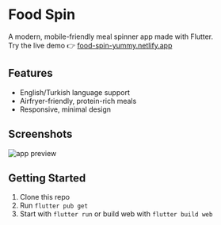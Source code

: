 # Food Spin

A modern, mobile-friendly meal spinner app made with Flutter.  
Try the live demo 👉 [food-spin-yummy.netlify.app](https://food-spin-yummy.netlify.app/)

## Features
- English/Turkish language support
- Airfryer-friendly, protein-rich meals
- Responsive, minimal design

## Screenshots
![app preview](assets/your-screenshot.png)

## Getting Started
1. Clone this repo
2. Run `flutter pub get`
3. Start with `flutter run` or build web with `flutter build web`

